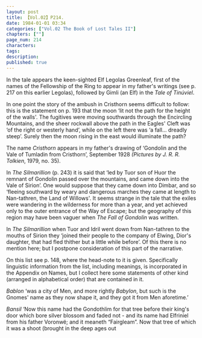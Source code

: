 ```yaml
---
layout: post
title: 【Vol.02】P214.
date: 1984-01-01 03:34
categories: ["Vol.02 The Book of Lost Tales II"]
chapters: [""]
page_num: 214
characters: 
tags: 
description: 
published: true
---
```


<p style="text-indent: 0;">
In the tale appears the keen-sighted Elf Legolas Greenleaf, first of the names of the Fellowship of the Ring to appear in my father's writings (see p. 217 on this earlier Legolas), followed by Gimli (an Elf) in the <I>Tale of Tinúviel</I>.
</p>

In one point the story of the ambush in Cristhorn seems difficult to follow: this is the statement on p. 193 that the moon ‘lit not the path for the height of the walls'. The fugitives were moving southwards through the Encircling Mountains, and the sheer rockwall above the path in the Eagles' Cleft was ‘of the right or westerly hand’, while on the left there was ‘a fall... dreadly steep’. Surely then the moon rising in the east would illuminate the path?

The name <I>Cristhorn</I> appears in my father's drawing of ‘Gondolin and the Vale of Tumladin from Cristhorn’, September 1928 <I>(Pictures by J. R. R. Tolkien</I>, 1979, no. 35).

In <I>The Silmarillion</I> (p. 243) it is said that ‘led by Tuor son of Huor the remnant of Gondolin passed over the mountains, and came down into the Vale of Sirion’. One would suppose that they came down into Dimbar, and so ‘fleeing southward by weary and dangerous marches they came at length to Nan-tathren, the Land of Willows'. It seems strange in the tale that the exiles were wandering in the wilderness for more than a year, and yet achieved only to the outer entrance of the Way of Escape; but the geography of this region may have been vaguer when <I>The Fall of Gondolin</I> was written.

In <I>The Silmarillion</I> when Tuor and Idril went down from Nan-tathren to the mouths of Sirion they ‘joined their people to the company of Elwing, Dior's daughter, that had fled thither but a little while before’. Of this there is no mention here; but I postpone consideration of this part of the narrative.

On this list see p. 148, where the head-note to it is given. Specifically linguistic information from the list, including meanings, is incorporated in the Appendix on Names, but I collect here some statements of other kind (arranged in alphabetical order) that are contained in it.

<I>Bablon</I> ‘was a city of Men, and more rightly <I>Babylon</I>, but such is the Gnomes' name as they now shape it, and they got it from Men aforetime.’

<I>Bansil</I>    ‘Now this name had the Gondothlim for that tree before their king's door which bore silver blossom and faded not - and its name had Elfriniel from his father Voronwë; and it meaneth “Fairgleam”. Now that tree of which it was a shoot (brought in the deep ages out

